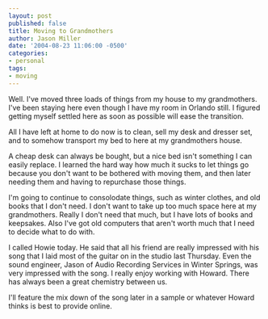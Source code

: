```yaml
---
layout: post
published: false
title: Moving to Grandmothers
author: Jason Miller
date: '2004-08-23 11:06:00 -0500'
categories:
- personal
tags:
- moving
---
```


Well. I've moved three loads of things from my house to my grandmothers. I've
been staying here even though I have my room in Orlando still. I figured getting
myself settled here as soon as possible will ease the transition.

All I have left at home to do now is to clean, sell my desk and dresser set, and
to somehow transport my bed to here at my grandmothers house.

A cheap desk can always be bought, but a nice bed isn't something I can easily
replace. I learned the hard way how much it sucks to let things go because you
don't want to be bothered with moving them, and then later needing them and
having to repurchase those things.

I'm going to continue to consolodate things, such as winter clothes, and old
books that I don't need. I don't want to take up too much space here at my
grandmothers. Really I don't need that much, but I have lots of books and
keepsakes. Also I've got old computers that aren't worth much that I need to
decide what to do with.

I called Howie today. He said that all his friend are really impressed with his
song that I laid most of the guitar on in the studio last Thursday. Even the
sound engineer, Jason of Audio Recording Services in Winter Springs, was very
impressed with the song. I really enjoy working with Howard. There has always
been a great chemistry between us.

I'll feature the mix down of the song later in a sample or whatever Howard
thinks is best to provide online.
